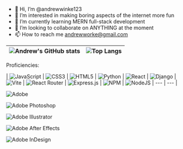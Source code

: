 - 👋 Hi, I’m @andrewwinke123
- 👀 I’m interested in making boring aspects of the internet more fun
- 🌱 I’m currently learning MERN full-stack development
- 💞️ I’m looking to collaborate on ANYTHING at the moment
- 📫 How to reach me andrewworke@gmail.com


| ![Andrew's GitHub stats](https://github-readme-stats.vercel.app/api?username=andrewwinke123&show_icons=true&theme=blueberry&hide=stars) | ![Top Langs](https://github-readme-stats.vercel.app/api/top-langs/?username=andrewwinke123&layout=compact&theme=blueberry) |
| --- | --- |



Proficiencies:

| ![JavaScript](https://img.shields.io/badge/javascript-%23323330.svg?style=for-the-badge&logo=javascript&logoColor=%23F7DF1E)
|
![CSS3](https://img.shields.io/badge/css3-%231572B6.svg?style=for-the-badge&logo=css3&logoColor=white)
|
![HTML5](https://img.shields.io/badge/html5-%23E34F26.svg?style=for-the-badge&logo=html5&logoColor=white)
|
![Python](https://img.shields.io/badge/python-3670A0?style=for-the-badge&logo=python&logoColor=ffdd54)
|
![React](https://img.shields.io/badge/react-%2320232a.svg?style=for-the-badge&logo=react&logoColor=%2361DAFB)
|
![Django](https://img.shields.io/badge/django-%23092E20.svg?style=for-the-badge&logo=django&logoColor=white)
|
![Vite](https://img.shields.io/badge/vite-%23646CFF.svg?style=for-the-badge&logo=vite&logoColor=white)
|
![React Router](https://img.shields.io/badge/React_Router-CA4245?style=for-the-badge&logo=react-router&logoColor=white)
|
![Express.js](https://img.shields.io/badge/express.js-%23404d59.svg?style=for-the-badge&logo=express&logoColor=%2361DAFB)
|
![NPM](https://img.shields.io/badge/NPM-%23CB3837.svg?style=for-the-badge&logo=npm&logoColor=white)
|
![NodeJS](https://img.shields.io/badge/node.js-6DA55F?style=for-the-badge&logo=node.js&logoColor=white)
| --- | --- |



![Adobe](https://img.shields.io/badge/adobe-%23FF0000.svg?style=for-the-badge&logo=adobe&logoColor=white)

![Adobe Photoshop](https://img.shields.io/badge/adobe%20photoshop-%2331A8FF.svg?style=for-the-badge&logo=adobe%20photoshop&logoColor=white)

![Adobe Illustrator](https://img.shields.io/badge/adobe%20illustrator-%23FF9A00.svg?style=for-the-badge&logo=adobe%20illustrator&logoColor=white)

![Adobe After Effects](https://img.shields.io/badge/Adobe%20After%20Effects-9999FF.svg?style=for-the-badge&logo=Adobe%20After%20Effects&logoColor=white)

![Adobe InDesign](https://img.shields.io/badge/Adobe%20InDesign-49021F?style=for-the-badge&logo=adobeindesign&logoColor=white)






<!---
andrewwinke123/andrewwinke123 is a ✨ special ✨ repository because its `README.md` (this file) appears on your GitHub profile.
You can click the Preview link to take a look at your changes.
--->
